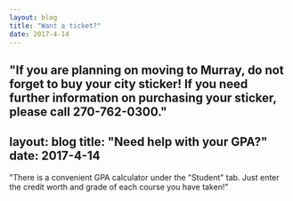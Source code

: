 ```yaml
---
layout: blog
title: "Want a ticket?"
date: 2017-4-14
---
```


"If you are planning on moving to Murray, do not forget to buy your city sticker! If you need further information on purchasing
your sticker, please call 270-762-0300."
---
layout: blog
title: "Need help with your GPA?"
date: 2017-4-14
---

"There is a convenient GPA calculator under the "Student" tab. 
Just enter the credit worth and grade of each course you have taken!"
